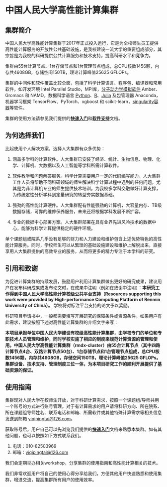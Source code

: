 # 中国人民大学高性能计算集群

## 集群简介

中国人民大学高性能计算集群于2017年正式投入运行，它是为全校师生员工提供高性能计算服务的开放性公共基础设施，是我校建设一流大学的重要组成部分，其宗旨是为我校的科研提供公共计算服务和技术支持，提高科研水平和竞争力。

集群由55台计算节点、1台存储节点和1台管理节点组成，总CPU核数1456颗，内存共4608GB，存储空间150TB，理论计算峰值25625 GFLOPs。

集群的中间件和软件覆盖比较全面，包括了科学计算语言、程序包、编译器和常用软件，如开发环境 Intel Parallel Studio，MPI库，[分子动力学模拟软件](manual/chem.md) Amber、Gromacs 和 NAMD，数据科学语言 [Python](manual/python.md)、[R](manual/r.md)、[Julia](manual/julia.md) 及包管理器 Anaconda，机器学习框架 TensorFlow、PyTorch、xgboost 和 scikit-learn，[singularity容器](manual/singularity.md)等软件。

集群的使用方法请参见我们提供的[**快速入门**](getting-started.md)和[**软件支持**](software.md)文档。

## 为何选择我们

比起使用个人解决方案，选择人大集群有众多优势：

1. 涵盖多学科的计算软件。人大集群已安装了经济、统计、生物信息、物理、化学、计算机、大数据以及人工智能等学科所需计算软件。

2. 软件教学和问题解答服务。科学计算需要用户一定的代码编写能力，人大集群工作人员将帮助不同科研领域的师生解决科学计算过程中遇到的任何问题，尤其是为非计算机专业的师生提供技术培训。为我校多学科交融做好计算支撑，为传统定性分析学科到定量研究的转型夯实数据基础。

3. 强劲的高性能计算硬件。人大集群配有性能强劲的计算机，大容量内存、TB级数据存储，可靠的维修保养服务，未来还将根据学科发展不断扩容。

4. 专业的数据中心部署方案。人大集群部署在具有业界先进风冷技术的数据中心，能够为科学计算提供稳定的硬件环境。

单个课题组或院系几乎没有足够的财力和人力建设和维护包含上述优势特色的高性能计算服务。同时，学校师生可以从繁琐的基础设施建设和维护上解脱出来，直接享用人大集群提供的高效专业的服务，从而将更多的精力专注于本学科的研究。

## 引用和致谢

为促进计算集群的持续发展，鼓励用户利用计算集群做出更好的研究成果，建议用户在发布科研成果或发布论文时，在成果中注明（例如在致谢中注明）：**本研究工作得到中国人民大学高性能计算校级公共平台支持（Resources supporting this work were provided by High-performance Computing Platform of Renmin University of China）。**
学校将对标注平台支持的论文予以奖励。

科研项目申请书中，一般都需要填写开展研究的保障条件或资源条件。如果用户有此需求，建议按照下述对高性能计算集群的介绍文字来写：

**本项目承担单位中国人民大学建设有校级高性能计算集群，由学校专门的单位和专职技术人员管理和维护，同时学校实施了相应的制度来规范计算资源的管理和使用。中国人民大学高性能计算集群（rmdx-cluster）由55台计算节点（其中四路计算节点4台、双路计算节点50台）、1台存储节点和1台管理节点组成，总CPU核数1456颗，内存共4608GB，存储空间150TB，理论计算峰值25625 GFLOPs。集群设备、技术支持、管理制度三位一体，为本项目研究工作的顺利开展提供了基础资源的保证。**

## 使用指南

集群现对人民大学在校师生开放，对于科研计算需求，按照一个课题组/导师共用一个账号的方式进行账号管理。对于有计算需求的用户请将科研方向、所在院系、所在课题组导师姓名、联系电话和邮箱、所需软件或其他特殊计算需求等相关信息发送到邮箱 <yiqipingtai@126.com>。

获取账号后，用户自己可以先浏览我们提供的[**快速入门**](getting-started.md)文档来熟悉本集群。如有其他问题，也可以按照如下方式联系我们。

1. 电话：010-82503969
2. 邮箱：<yiqipingtai@126.com>

我们会定期举办相关workshop，分享集群的使用指南和高性能计算相关的技术。

我们非常欢迎用户将自己的使用心得分享给我们，方便其他用户快速熟悉和使用集群，增进交流，提高集群所有用户的使用效率。
